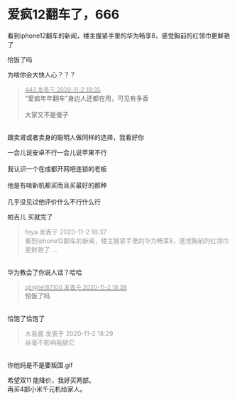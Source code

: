# 爱疯12翻车了，666


看到iphone12翻车的新闻，楼主握紧手里的华为畅享8，感觉胸前的红领巾更鲜艳了

恰饭了吗<img src="static/image/smiley/default/lol.gif" smilieid="12" border="0" alt="" />

为啥你会大快人心？？？<img src="static/image/smiley/default/shocked.gif" smilieid="6" border="0" alt="" />

<div class="quote"><blockquote><font size="2"><a href="https://www.hostloc.com/forum.php?mod=redirect&amp;goto=findpost&amp;pid=9390462&amp;ptid=761398" target="_blank"><font color="#999999">443 发表于 2020-11-2 18:35</font></a></font><br />
“爱疯年年翻车”身边人还都在用，可见有多香<br />
<br />
大家又不是傻子</blockquote></div><br />
跟卖肾或者卖身的聪明人做同样的选择，我看好你

一会儿说安卓不行一会儿说苹果不行<br />
<br />
我认识一个在成都开网吧连锁的老板<br />
<br />
他是有啥新机都买而且买最好的那种<br />
<br />
几乎没见过他评价什么不行什么行

帕吉儿 买就完了

<div class="quote"><blockquote><font color="#999999">feya 发表于 2020-11-2 18:37</font><br />
<font color="#999999">看到iphone12翻车的新闻，楼主握紧手里的华为畅享8，感觉胸前的红领巾更鲜艳了 ...</font></blockquote></div><br />
华为教会了你说人话？哈哈

<div class="quote"><blockquote><font size="2"><a href="https://www.hostloc.com/forum.php?mod=redirect&amp;goto=findpost&amp;pid=9390475&amp;ptid=761398" target="_blank"><font color="#999999">qinghe187100 发表于 2020-11-2 18:38</font></a></font><br />
恰饭了吗</blockquote></div><br />
恰饱了恰饱了<img src="static/image/smiley/default/lol.gif" smilieid="12" border="0" alt="" />

<div class="quote"><blockquote><font color="#999999">木易酱 发表于 2020-11-2 18:29</font><br />
<font color="#999999">丝毫不影响我舔它</font></blockquote></div><br />
你他妈是不是要叛国.gif

希望双11 能降价，我好买两部。<br />
再买4部小米千元机给家人。

